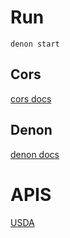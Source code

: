 # Run

`denon start`

## Cors

[cors docs](https://github.com/tajpouria/cors)

## Denon

[denon docs](https://github.com/denosaurs/denon)

# APIS

[USDA](https://fdc.nal.usda.gov/api-guide.html)